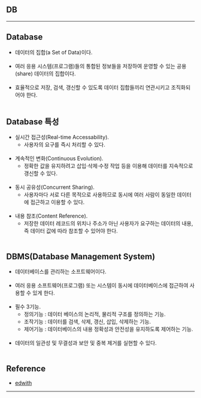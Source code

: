 DB
--

---

Database
--------

-	데이터의 집합(a Set of Data)이다.<br><br>
-	여러 응용 시스템(프로그램)들의 통합된 정보들을 저장하여 운영할 수 있는 공용(share) 데이터의 집합이다.<br><br>
-	효율적으로 저장, 검색, 갱신할 수 있도록 데이터 집합들끼리 연관시키고 조직화되어야 한다.<br><br>

Database 특성
-------------

-	실시간 접근성(Real-time Accessability).
	-	사용자의 요구를 즉시 처리할 수 있다.<br><br>
-	계속적인 변화(Continuous Evolution).
	-	정확한 값을 유지하려고 삽입·삭제·수정 작업 등을 이용해 데이터를 지속적으로 갱신할 수 있다.<br><br>
-	동시 공유성(Concurrent Sharing).
	-	사용자마다 서로 다른 목적으로 사용하므로 동시에 여러 사람이 동일한 데이터에 접근하고 이용할 수 있다.<br><br>
-	내용 참조(Content Reference).
	-	저장한 데이터 레코드의 위치나 주소가 아닌 사용자가 요구하는 데이터의 내용, 즉 데이터 값에 따라 참조할 수 있어야 한다.<br><br>

DBMS(Database Management System)
--------------------------------

-	데이터베이스를 관리하는 소프트웨어이다.<br><br>
-	여러 응용 소프트웨어(프로그램) 또는 시스템이 동시에 데이터베이스에 접근하여 사용할 수 있게 한다.<br><br>
-	필수 3기능.
	-	정의기능 : 데이터 베이스의 논리적, 물리적 구조를 정의하는 기능.
	-	조작기능 : 데이터를 검색, 삭제, 갱신, 삽입, 삭제하는 기능.
	-	제어기능 : 데이터베이스의 내용 정확성과 안전성을 유지하도록 제어하는 기능.<br><br>
-	데이터의 일관성 및 무결성과 보안 및 중복 제거를 실현할 수 있다.<br><br>

Reference
---------

-	[edwith](https://www.edwith.org/boostcourse-web/lecture/16716/)

---
